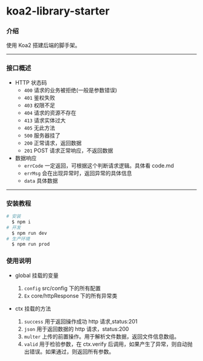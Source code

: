 # koa2-library-starter

### 介绍

使用 Koa2 搭建后端的脚手架。

---

### 接口概述

- HTTP 状态码
  - `400` 请求的业务被拒绝(一般是参数错误)
  - `401` 鉴权失败
  - `403` 权限不足
  - `404` 请求的资源不存在
  - `413` 请求实体过大
  - `405` 无此方法
  - `500` 服务器挂了
  - `200` 正常请求，返回数据
  - `201` POST 请求正常响应，不返回数据
- 数据响应
  - `errCode` 一定返回，可根据这个判断请求逻辑。具体看 code.md
  - `errMsg` 会在出现异常时，返回异常的具体信息
  - `data` 具体数据

---

### 安装教程

```bash
# 安装
  $ npm i
# 开发
  $ npm run dev
# 生产环境
  $ npm run prod
```

### 使用说明

- global 挂载的变量

  1. `config` src/config 下的所有配置
  2. `Ex` core/httpResponse 下的所有异常类

- ctx 挂载的方法
  1. `success` 用于返回操作成功 http 请求,status:201
  2. `json` 用于返回数据的 http 请求，status:200
  3. `multer` 上传的前置操作。用于解析文件数据，返回文件信息数组。
  4. `valid` 用于检验参数，在 ctx.verify 后调用，如果产生了异常，则自动抛出错误。如果通过，则返回所有参数。
